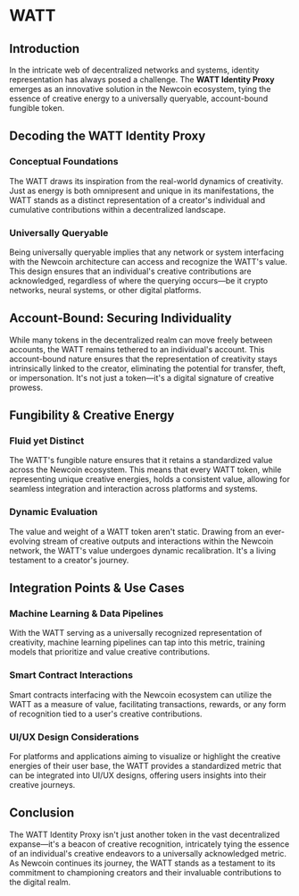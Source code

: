 # WATT

## Introduction

In the intricate web of decentralized networks and systems, identity representation has always posed a challenge. The **WATT Identity Proxy** emerges as an innovative solution in the Newcoin ecosystem, tying the essence of creative energy to a universally queryable, account-bound fungible token.

## Decoding the WATT Identity Proxy

### Conceptual Foundations

The WATT draws its inspiration from the real-world dynamics of creativity. Just as energy is both omnipresent and unique in its manifestations, the WATT stands as a distinct representation of a creator's individual and cumulative contributions within a decentralized landscape.

### Universally Queryable

Being universally queryable implies that any network or system interfacing with the Newcoin architecture can access and recognize the WATT's value. This design ensures that an individual's creative contributions are acknowledged, regardless of where the querying occurs—be it crypto networks, neural systems, or other digital platforms.

## Account-Bound: Securing Individuality

While many tokens in the decentralized realm can move freely between accounts, the WATT remains tethered to an individual's account. This account-bound nature ensures that the representation of creativity stays intrinsically linked to the creator, eliminating the potential for transfer, theft, or impersonation. It's not just a token—it's a digital signature of creative prowess.

## Fungibility & Creative Energy

### Fluid yet Distinct

The WATT's fungible nature ensures that it retains a standardized value across the Newcoin ecosystem. This means that every WATT token, while representing unique creative energies, holds a consistent value, allowing for seamless integration and interaction across platforms and systems.

### Dynamic Evaluation

The value and weight of a WATT token aren't static. Drawing from an ever-evolving stream of creative outputs and interactions within the Newcoin network, the WATT's value undergoes dynamic recalibration. It's a living testament to a creator's journey.

## Integration Points & Use Cases

### Machine Learning & Data Pipelines

With the WATT serving as a universally recognized representation of creativity, machine learning pipelines can tap into this metric, training models that prioritize and value creative contributions.

### Smart Contract Interactions

Smart contracts interfacing with the Newcoin ecosystem can utilize the WATT as a measure of value, facilitating transactions, rewards, or any form of recognition tied to a user's creative contributions.

### UI/UX Design Considerations

For platforms and applications aiming to visualize or highlight the creative energies of their user base, the WATT provides a standardized metric that can be integrated into UI/UX designs, offering users insights into their creative journeys.

## Conclusion

The WATT Identity Proxy isn't just another token in the vast decentralized expanse—it's a beacon of creative recognition, intricately tying the essence of an individual's creative endeavors to a universally acknowledged metric. As Newcoin continues its journey, the WATT stands as a testament to its commitment to championing creators and their invaluable contributions to the digital realm.

